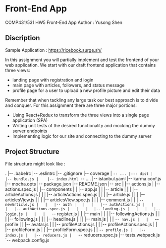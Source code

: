 # Front-End App
COMP431/531 HW5 Front-End App
Author : Yusong Shen

## Discription
Sample Application : https://ricebook.surge.sh/

In this assignment you will partially implement and test the frontend of your web application. We start with our draft frontend application that contains three views:

- landing page with registration and login
- main page with articles, followers, and status message
- profile page for a user to upload a new profile picture and edit their data

Remember that when tackling any large task our best approach is to divide and conquer. For this assignment there are three major portions:
- Using React+Redux to transform the three views into a single page application (SPA)
- Writing unit tests of the desired functionality and mocking the dummy server endpoints
- Implementing logic for our site and connecting to the dummy server

## Project Structure
File structure might look like :

.
|-- .babelrc
|-- .eslintrc
|-- .gitignore
|-- coverage
|   `-- ...
|--- dist
|    |-- bundle.js
|    |-- index.html
	 `-- ....
|-- istanbul.yaml
|-- karma.conf.js
|-- mocha.opts
|-- package.json
|-- README.json
|-- src
|   |-- actions.js
|   |-- actions.spec.js
|   |-- components
|   |   |-- app.js
|   |   |-- article
|   |   |   |-- articleActions.js
|   |   |   |-- articleActions.spec.js
|   |   |   |-- article.js
|   |   |   |-- articlesView.js
|   |   |   |-- articlesView.spec.js
|   |   |   |-- comment.js
|   |   |   `-- newArticle.js
|   |   |-- auth
|   |   |   |-- authActions.js
|   |   |   |-- authActions.spec.js
|   |   |   |-- landing.js
|   |   |   |-- login.js
|   |   |   `-- register.js
|   |   |-- main
|   |   |   |-- followingActions.js
|   |   |   |-- following.js
|   |   |   |-- headline.js
|   |   |   |-- main.js
|   |   |   `-- nav.js
|   |   `-- profile
|   |       |-- avatar.js
|   |       |-- profileActions.js
|   |       |-- profileActions.spec.js
|   |       |-- profileForm.js
|   |       |-- profileForm.spec.js
|   |       `-- profile.js
|   |-- index.js
|   |-- reducers.js
|   `-- reducers.spec.js
|-- tests.webpack.js
`-- webpack.config.js
